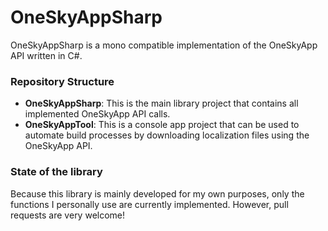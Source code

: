 OneSkyAppSharp
==============
OneSkyAppSharp is a mono compatible implementation of the OneSkyApp API written in C#.

### Repository Structure
* __OneSkyAppSharp__: This is the main library project that contains all implemented OneSkyApp API calls.
* __OneSkyAppTool__: This is a console app project that can be used to automate build processes by downloading localization files using the OneSkyApp API.

### State of the library
Because this library is mainly developed for my own purposes, only the functions I personally use are currently implemented. However, pull requests are very welcome!